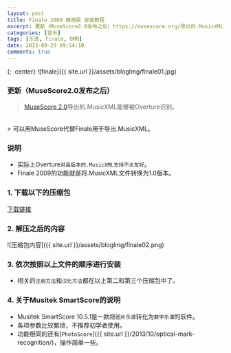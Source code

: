 ```yaml
---
layout: post
title: Finale 2009 精简版 安装教程
excerpt: 更新（MuseScore2.0发布之后）https://musescore.org/导出的.MusicXML能够被Overture识别。可以用MuseScore代替Finale用于导出.MusicXML。实际上Overture``对高版本的.MusicXML支持不太友好``。Finale 2009的功能就是将.MusicXML文件转换为1.0版本。实际上Overture``对高版本的.MusicXML支持不太友好``。
categories: [音乐]
tags: [乐谱, finale, OMR]
date: 2013-09-29 09:54:10
comments: true
---
```


{: .center}
![finale]({{ site.url }}/assets/blogImg/finale01.jpg)

### 更新（MuseScore2.0发布之后）
> [MuseScore 2.0](https://musescore.org/)导出的.MusicXML能够被Overture识别。
<br/>
> 可以用MuseScore代替Finale用于导出.MusicXML。

### 说明
* 实际上Overture``对高版本的.MusicXML支持不太友好``。
* Finale 2009的功能就是将.MusicXML文件转换为1.0版本。

### 1. 下载以下的压缩包
<div markdown="0"><a href="http://pan.baidu.com/s/1xIG7E" class="btn btn-info">下载链接</a></div>

### 2. 解压之后的内容
![压缩包内容]({{ site.url }}/assets/blogImg/finale02.png)

### 3. 依次按照以上文件的顺序进行安装
* 相关的`注册方法`和`汉化方法`都在以上第二和第三个压缩包中了。  

### 4. 关于Musitek SmartScore的说明
* Musitek SmartScore 10.5.1是一款将`图片乐谱`转化为`数字乐谱`的软件。
* 各项参数比较繁琐，不推荐初学者使用。
* 功能相同的还有[`PhotoScore`]({{ site.url }}/2013/10/optical-mark-recognition/)，操作简单一些。 
